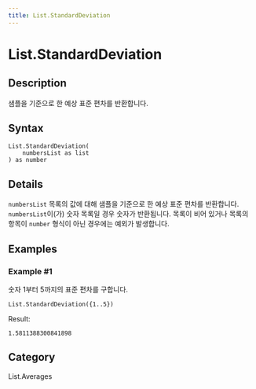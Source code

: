 ```yaml
---
title: List.StandardDeviation
---
```


# List.StandardDeviation


## Description

샘플을 기준으로 한 예상 표준 편차를 반환합니다.


## Syntax

```powerquery
List.StandardDeviation(
    numbersList as list
) as number
```


## Details

<code>numbersList</code> 목록의 값에 대해 샘플을 기준으로 한 예상 표준 편차를 반환합니다.    <code>numbersList</code>이(가) 숫자 목록일 경우 숫자가 반환됩니다.    목록이 비어 있거나 목록의 항목이 <code>number</code> 형식이 아닌 경우에는 예외가 발생합니다.


## Examples

### Example #1 
숫자 1부터 5까지의 표준 편차를 구합니다.
```powerquery
List.StandardDeviation({1..5})
```

Result: 
```powerquery
1.5811388300841898
```




## Category
List.Averages

